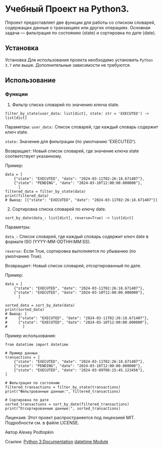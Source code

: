 # Учебный Проект на Python3.
Ппроект предоставляет две функции для работы со списком словарей, содержащих данные о транзакциях или других операциях.
Основная задача — фильтрация по состоянию (state) и сортировка по дате (date).
## Установка
Установка
Для использования проекта необходимо установить `Python 3.7` или выше.
Дополнительные зависимости не требуются.

## Использование
### Функции
1. Фильтр списка словарей по значению ключа state.
```
filter_by_state(user_data: list[dict], state: str = 'EXECUTED') -> list[dict]
```
Параметры:
`user_data:` Список словарей, где каждый словарь содержит ключ state.

`state:` Значение для фильтрации (по умолчанию 'EXECUTED').

Возвращает: Новый список словарей, где значение ключа state соответствует указанному.

Пример:
```
data = [
    {"state": "EXECUTED", "date": "2024-03-11T02:26:18.671407"},
    {"state": "PENDING", "date": "2024-03-10T12:00:00.000000"},
      ]
filtered_data = filter_by_state(data)
print(filtered_data)
# Вывод: [{"state": "EXECUTED", "date": "2024-03-11T02:26:18.671407"}]
```
2. Сортировка списка словарей по ключу date.
```
sort_by_date(data_: list[dict], reverse=True) -> list[dict]
```
Параметры:

`data_:` Список словарей, где каждый словарь содержит ключ date в формате ISO (YYYY-MM-DDTHH:MM:SS).

`reverse:` Если True, сортировка выполняется по убыванию (по умолчанию True).

Возвращает: Новый список словарей, отсортированный по дате.

Пример:

```
data = [
    {"state": "EXECUTED", "date": "2024-03-11T02:26:18.671407"},
    {"state": "EXECUTED", "date": "2024-03-10T12:00:00.000000"},
      ]

sorted_data = sort_by_date(data)
print(sorted_data)
# Вывод: [
#     {"state": "EXECUTED", "date": "2024-03-11T02:26:18.671407"},
#     {"state": "EXECUTED", "date": "2024-03-10T12:00:00.000000"},
#       ]
```
Пример использования:
```
from datetime import datetime

# Пример данных
transactions = [
    {"state": "EXECUTED", "date": "2024-03-11T02:26:18.671407"},
    {"state": "PENDING", "date": "2024-03-10T12:00:00.000000"},
    {"state": "EXECUTED", "date": "2024-03-09T08:15:45.123456"},
]

# Фильтрация по состоянию
filtered_transactions = filter_by_state(transactions)
print("Фильтрованные данные:", filtered_transactions)

# Сортировка по дате
sorted_transactions = sort_by_date(filtered_transactions)
print("Отсортированные данные:", sorted_transactions)
```

Лицензия: Этот проект распространяется под лицензией MIT. Подробности см. в файле LICENSE.

Автор
Alexey Podtopkin


Ссылки:
[Python 3 Documentation](https://docs.python.org/3/)
[datetime Module](https://docs.python.org/3/library/datetime.html)
